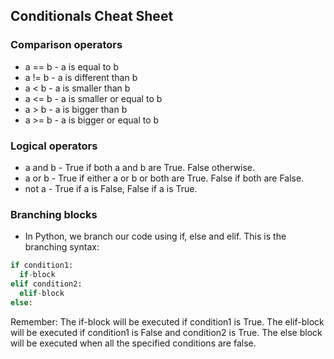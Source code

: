 ## Conditionals Cheat Sheet

### Comparison operators
* a == b - a is equal to b
* a != b - a is different than b
* a < b - a is smaller than b
* a <= b - a is smaller or equal to b
* a > b - a is bigger than b
* a >= b - a is bigger or equal to b

### Logical operators
* a and b - True if both a and b are True. False otherwise.
* a or b - True if either a or b or both are True. False if both are False.
* not a - True if a is False, False if a is True.

### Branching blocks
* In Python, we branch our code using if, else and elif. This is the branching syntax:
``` Python
if condition1:
  if-block
elif condition2:
  elif-block
else:
```
Remember: The if-block will be executed if condition1 is True. The elif-block will be executed if condition1 is False and condition2 is True. The else block will be executed when all the specified conditions are false.
